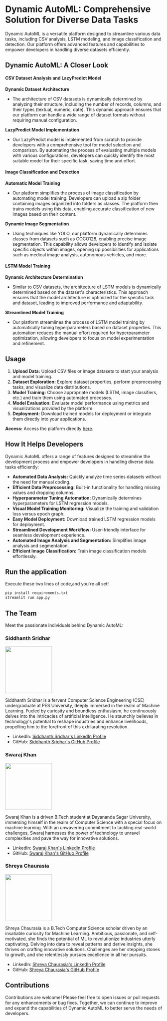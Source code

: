 # Dynamic AutoML: Comprehensive Solution for Diverse Data Tasks

Dynamic AutoML is a versatile platform designed to streamline various data tasks, including CSV analysis, LSTM modeling, and image classification and detection. Our platform offers advanced features and capabilities to empower developers in handling diverse datasets efficiently.


## Dynamic AutoML: A Closer Look

#### CSV Dataset Analysis and LazyPredict Model

**Dynamic Dataset Architecture**
- The architecture of CSV datasets is dynamically determined by analyzing their structure, including the number of records, columns, and their types (textual, numeric, date). This dynamic approach ensures that our platform can handle a wide range of dataset formats without requiring manual configuration.

**LazyPredict Model Implementation**
- Our LazyPredict model is implemented from scratch to provide developers with a comprehensive tool for model selection and comparison. By automating the process of evaluating multiple models with various configurations, developers can quickly identify the most suitable model for their specific task, saving time and effort.

#### Image Classification and Detection

**Automatic Model Training**
- Our platform simplifies the process of image classification by automating model training. Developers can upload a zip folder containing images organized into folders as classes. The platform then trains models using this data, enabling accurate classification of new images based on their content.

**Dynamic Image Segmentation**
- Using techniques like YOLO, our platform dynamically determines classes from datasets such as COCO128, enabling precise image segmentation. This capability allows developers to identify and isolate specific objects within images, opening up possibilities for applications such as medical image analysis, autonomous vehicles, and more.

#### LSTM Model Training

**Dynamic Architecture Determination**
- Similar to CSV datasets, the architecture of LSTM models is dynamically determined based on the dataset's characteristics. This approach ensures that the model architecture is optimized for the specific task and dataset, leading to improved performance and adaptability.

**Streamlined Model Training**
- Our platform streamlines the process of LSTM model training by automatically tuning hyperparameters based on dataset properties. This automation reduces the manual effort required for hyperparameter optimization, allowing developers to focus on model experimentation and refinement.

## Usage

1. **Upload Data:** Upload CSV files or image datasets to start your analysis and model training.
2. **Dataset Exploration:** Explore dataset properties, perform preprocessing tasks, and visualize data distributions.
3. **Model Training:** Choose appropriate models (LSTM, image classifiers, etc.) and train them using automated processes.
4. **Model Evaluation:** Evaluate model performance using metrics and visualizations provided by the platform.
5. **Deployment:** Download trained models for deployment or integrate them directly into your applications.

**Access:** Access the platform directly [here](https://automl-data-pipeline.streamlit.app/).


## How It Helps Developers

Dynamic AutoML offers a range of features designed to streamline the development process and empower developers in handling diverse data tasks efficiently:

- **Automated Data Analysis:** Quickly analyze time series datasets without the need for manual coding.
- **Efficient Data Preprocessing:** Built-in functionality for handling missing values and dropping columns.
- **Hyperparameter Tuning Automation:** Dynamically determines hyperparameters for LSTM regression models.
- **Visual Model Training Monitoring:** Visualize the training and validation loss versus epoch graph.
- **Easy Model Deployment:** Download trained LSTM regression models for deployment.
- **Streamlined Development Workflow:** User-friendly interface for seamless development experience.
- **Automated Image Analysis and Segmentation:** Simplifies image analysis and segmentation.
- **Efficient Image Classification:** Train image classification models effortlessly.

## Run the application
Execute these two lines of code,and you`re all set!
```python
pip install requirements.txt
streamlit run app.py
```

## The Team

Meet the passionate individuals behind Dynamic AutoML:

### Siddhanth Sridhar

<img src="Sid_profile.jpeg" width="150">

Siddhanth Sridhar is a fervent Computer Science Engineering (CSE) undergraduate at PES University, deeply immersed in the realm of Machine Learning. Fueled by curiosity and boundless enthusiasm, he continuously delves into the intricacies of artificial intelligence. He staunchly believes in technology's potential to reshape industries and enhance livelihoods, propelling him to the forefront of this exhilarating revolution.

- LinkedIn: [Siddhanth Sridhar's LinkedIn Profile](https://www.linkedin.com/in/siddhanth-sridhar/)
- GitHub: [Siddhanth Sridhar's GitHub Profile](https://github.com/siddhanth-sridhar)

### Swaraj Khan

<img src="Swaraj_profile.jpeg" width="150">

Swaraj Khan is a driven B.Tech student at Dayananda Sagar University, immersing himself in the realm of Computer Science with a special focus on machine learning. With an unwavering commitment to tackling real-world challenges, Swaraj harnesses the power of technology to unravel complexities and pave the way for innovative solutions.

- LinkedIn: [Swaraj Khan's LinkedIn Profile](https://www.linkedin.com/in/swaraj-khan/)
- GitHub: [Swaraj Khan's GitHub Profile](https://github.com/swaraj-khan)

### Shreya Chaurasia

<img src="Shreya_profile.jpeg" width="150">


Shreya Chaurasia is a B.Tech Computer Science scholar driven by an insatiable curiosity for Machine Learning. Ambitious, passionate, and self-motivated, she finds the potential of ML to revolutionize industries utterly captivating. Delving into data to reveal patterns and derive insights, she thrives on crafting innovative solutions. Challenges are her stepping stones to growth, and she relentlessly pursues excellence in all her pursuits.

- LinkedIn: [Shreya Chaurasia's LinkedIn Profile](https://www.linkedin.com/in/shreya-chaurasia/)
- GitHub: [Shreya Chaurasia's GitHub Profile](https://github.com/shreya-chaurasia)

## Contributions

Contributions are welcome! Please feel free to open issues or pull requests for any enhancements or bug fixes. Together, we can continue to improve and expand the capabilities of Dynamic AutoML to better serve the needs of developers.
